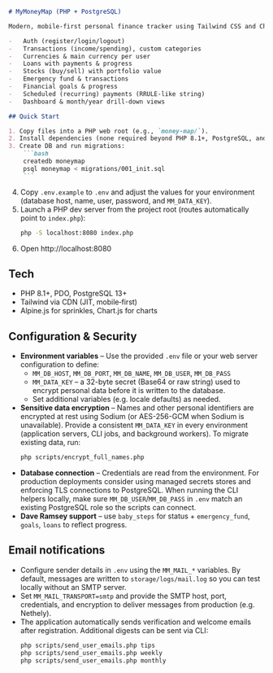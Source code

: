 ````md
# MyMoneyMap (PHP + PostgreSQL)

Modern, mobile‑first personal finance tracker using Tailwind CSS and Chart.js. Supports Dave Ramsey’s Baby Steps via dedicated tables and UI hooks. Includes:

-   Auth (register/login/logout)
-   Transactions (income/spending), custom categories
-   Currencies & main currency per user
-   Loans with payments & progress
-   Stocks (buy/sell) with portfolio value
-   Emergency fund & transactions
-   Financial goals & progress
-   Scheduled (recurring) payments (RRULE-like string)
-   Dashboard & month/year drill‑down views

## Quick Start

1. Copy files into a PHP web root (e.g., `money-map/`).
2. Install dependencies (none required beyond PHP 8.1+, PostgreSQL, and internet access for CDNs).
3. Create DB and run migrations:
    ```bash
    createdb moneymap
    psql moneymap < migrations/001_init.sql
    ```
````

4. Copy `.env.example` to `.env` and adjust the values for your environment (database host, name, user, password, and `MM_DATA_KEY`).
5. Launch a PHP dev server from the project root (routes automatically point to `index.php`):
    ```bash
    php -S localhost:8080 index.php
    ```
6. Open http://localhost:8080

## Tech

-   PHP 8.1+, PDO, PostgreSQL 13+
-   Tailwind via CDN (JIT, mobile‑first)
-   Alpine.js for sprinkles, Chart.js for charts

## Configuration & Security

-   **Environment variables** – Use the provided `.env` file or your web server configuration to define:
    -   `MM_DB_HOST`, `MM_DB_PORT`, `MM_DB_NAME`, `MM_DB_USER`, `MM_DB_PASS`
    -   `MM_DATA_KEY` – a 32-byte secret (Base64 or raw string) used to encrypt personal data before it is written to the database.
    -   Set additional variables (e.g. locale defaults) as needed.
-   **Sensitive data encryption** – Names and other personal identifiers are encrypted at rest using Sodium (or AES-256-GCM when Sodium is unavailable). Provide a consistent `MM_DATA_KEY` in every environment (application servers, CLI jobs, and background workers). To migrate existing data, run:
    ```bash
    php scripts/encrypt_full_names.php
    ```
-   **Database connection** – Credentials are read from the environment. For production deployments consider using managed secrets stores and enforcing TLS connections to PostgreSQL. When running the CLI helpers locally, make sure `MM_DB_USER`/`MM_DB_PASS` in `.env` match an existing PostgreSQL role so the scripts can connect.
-   **Dave Ramsey support** – use `baby_steps` for status + `emergency_fund`, `goals`, `loans` to reflect progress.

## Email notifications

-   Configure sender details in `.env` using the `MM_MAIL_*` variables. By default, messages are written to `storage/logs/mail.log` so you can test locally without an SMTP server.
-   Set `MM_MAIL_TRANSPORT=smtp` and provide the SMTP host, port, credentials, and encryption to deliver messages from production (e.g. Nethely).
-   The application automatically sends verification and welcome emails after registration. Additional digests can be sent via CLI:
    ```bash
    php scripts/send_user_emails.php tips
    php scripts/send_user_emails.php weekly
    php scripts/send_user_emails.php monthly
    ```

```
